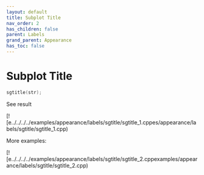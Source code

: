 ```yaml
---
layout: default
title: Subplot Title
nav_order: 2
has_children: false
parent: Labels
grand_parent: Appearance
has_toc: false
---
```

# Subplot Title

```cpp
sgtitle(str);
```


See result

[![e../../../../examples/appearance/labels/sgtitle/sgtitle_1.cppes/appearance/labels/sgtitle/sgtitle_1.cpp)

More examples:
    
[![e../../../../examples/appearance/labels/sgtitle/sgtitle_2.cppexamples/appearance/labels/sgtitle/sgtitle_2.cpp)

  


